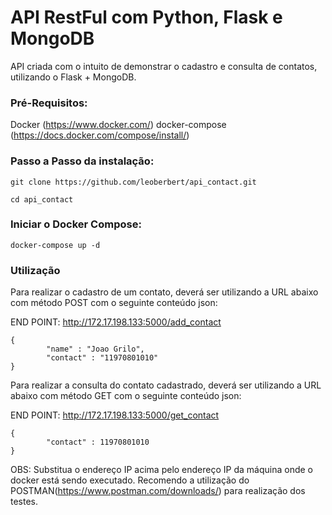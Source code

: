 # API RestFul com Python, Flask e MongoDB

API criada com o intuito de demonstrar o cadastro e consulta de contatos, utilizando o Flask + MongoDB.

### Pré-Requisitos:

Docker (https://www.docker.com/)
docker-compose (https://docs.docker.com/compose/install/)

### Passo a Passo da instalação:

```
git clone https://github.com/leoberbert/api_contact.git

cd api_contact
```

### Iniciar o Docker Compose:

```
docker-compose up -d
```

### Utilização

Para realizar o cadastro de um contato, deverá ser utilizando a URL abaixo com método POST com o seguinte conteúdo json:

END POINT: http://172.17.198.133:5000/add_contact

```
{
        "name" : "Joao Grilo",
        "contact" : "11970801010"
}
```
Para realizar a consulta do contato cadastrado, deverá ser utilizando a URL abaixo com método GET com o seguinte conteúdo json:

END POINT: http://172.17.198.133:5000/get_contact

```
{
        "contact" : 11970801010
}
```
OBS: Substitua o endereço IP acima pelo endereço IP da máquina onde o docker está sendo executado. Recomendo a utilização do POSTMAN(https://www.postman.com/downloads/) para realização dos testes.
